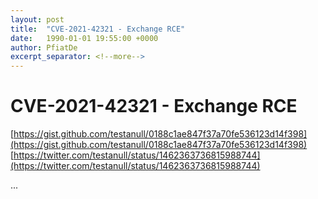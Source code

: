 ```yaml
---
layout: post
title:  "CVE-2021-42321 - Exchange RCE"
date:   1990-01-01 19:55:00 +0000
author: PfiatDe
excerpt_separator: <!--more-->
---
```


# CVE-2021-42321 - Exchange RCE
[https://gist.github.com/testanull/0188c1ae847f37a70fe536123d14f398](https://gist.github.com/testanull/0188c1ae847f37a70fe536123d14f398)
[https://twitter.com/testanull/status/1462363736815988744](https://twitter.com/testanull/status/1462363736815988744)

...
<!--more-->
